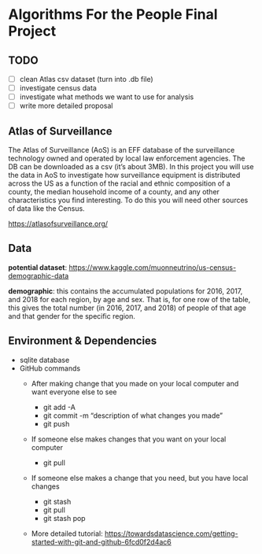 # Algorithms For the People Final Project

## TODO
- [ ] clean Atlas csv dataset (turn into .db file)
- [ ] investigate census data
- [ ] investigate what methods we want to use for analysis
- [ ] write more detailed proposal

## Atlas of Surveillance
The Atlas of Surveillance (AoS) is an EFF database of the surveillance technology owned and operated by
local law enforcement agencies. The DB can be downloaded as a csv (it’s about 3MB). In this project you
will use the data in AoS to investigate how surveillance equipment is distributed across the US as a function
of the racial and ethnic composition of a county, the median household income of a county, and any other
characteristics you find interesting. To do this you will need other sources of data like the Census.

https://atlasofsurveillance.org/

## Data

**potential dataset**: https://www.kaggle.com/muonneutrino/us-census-demographic-data

**demographic**: this contains the accumulated populations for 2016, 2017, and
2018 for each region, by age and sex. That is, for one row of the table, this gives
the total number (in 2016, 2017, and 2018) of people of that age and that gender
for the specific region.

## Environment & Dependencies
* sqlite database 
* GitHub commands
    * After making change that you made on your local computer and want everyone else to see
        * git add -A
        * git commit -m “description of what changes you made”
        * git push

    * If someone else makes changes that you want on your local computer
        * git pull
    * If someone else makes a change that you need, but you have local changes
        * git stash
        * git pull
        * git stash pop
    * More detailed tutorial: https://towardsdatascience.com/getting-started-with-git-and-github-6fcd0f2d4ac6
